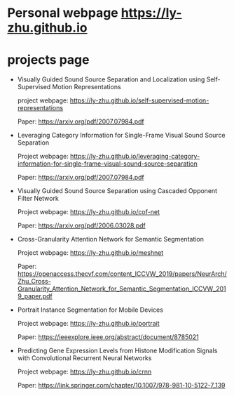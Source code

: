 # Personal webpage   https://ly-zhu.github.io
# projects page

* Visually Guided Sound Source Separation and Localization using Self-Supervised Motion Representations

  project webpage: https://ly-zhu.github.io/self-supervised-motion-representations

  Paper: https://arxiv.org/pdf/2007.07984.pdf


* Leveraging Category Information for Single-Frame Visual Sound Source Separation

  Project webpage: https://ly-zhu.github.io/leveraging-category-information-for-single-frame-visual-sound-source-separation

  Paper: https://arxiv.org/pdf/2007.07984.pdf


* Visually Guided Sound Source Separation using Cascaded Opponent Filter Network

  Project webpage: https://ly-zhu.github.io/cof-net
  
  Paper: https://arxiv.org/pdf/2006.03028.pdf
  

* Cross-Granularity Attention Network for Semantic Segmentation

  Project webpage: https://ly-zhu.github.io/meshnet

  Paper: https://openaccess.thecvf.com/content_ICCVW_2019/papers/NeurArch/Zhu_Cross-Granularity_Attention_Network_for_Semantic_Segmentation_ICCVW_2019_paper.pdf


* Portrait Instance Segmentation for Mobile Devices

  Project webpage: https://ly-zhu.github.io/portrait

  Paper: https://ieeexplore.ieee.org/abstract/document/8785021

* Predicting Gene Expression Levels from Histone Modification Signals with Convolutional Recurrent Neural Networks

  Project webpage: https://ly-zhu.github.io/crnn

  Paper: https://link.springer.com/chapter/10.1007/978-981-10-5122-7_139
